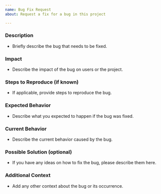 ```yaml
---
name: Bug Fix Request
about: Request a fix for a bug in this project

---
```


### Description
- Briefly describe the bug that needs to be fixed.

### Impact
- Describe the impact of the bug on users or the project.

### Steps to Reproduce (if known)
- If applicable, provide steps to reproduce the bug.

### Expected Behavior
- Describe what you expected to happen if the bug was fixed.

### Current Behavior
- Describe the current behavior caused by the bug.

### Possible Solution (optional)
- If you have any ideas on how to fix the bug, please describe them here.

### Additional Context
- Add any other context about the bug or its occurrence.
